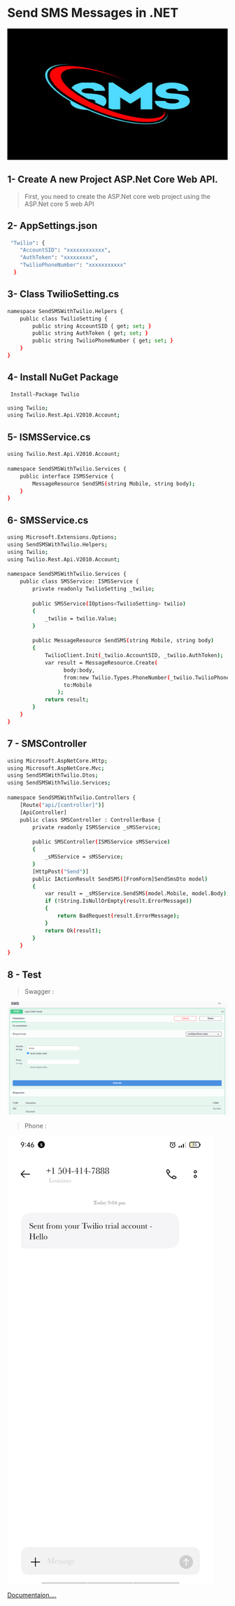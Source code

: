 # Send SMS  Messages in .NET

<img src="Help/SMS.jpg" style="width:100%;height:300px"/>

## 1- Create A new Project ASP.Net Core Web API.
> First, you need to create the ASP.Net core web project using the ASP.Net core 5 web API

## 2- AppSettings.json
```bash
 "Twilio": {
    "AccountSID": "xxxxxxxxxxxx",
    "AuthToken": "xxxxxxxxx",
    "TwilioPhoneNumber": "xxxxxxxxxxx"
  }

```
## 3- Class TwilioSetting.cs
```bash
namespace SendSMSWithTwilio.Helpers {
    public class TwilioSetting {
        public string AccountSID { get; set; }
        public string AuthToken { get; set; }
        public string TwilioPhoneNumber { get; set; }
    }
}

```
## 4- Install NuGet Package
```bash
 Install-Package Twilio
```
```bash
using Twilio;
using Twilio.Rest.Api.V2010.Account;
```
## 5- ISMSService.cs
```bash
using Twilio.Rest.Api.V2010.Account;

namespace SendSMSWithTwilio.Services {
    public interface ISMSService {
        MessageResource SendSMS(string Mobile, string body);
    }
}

```
## 6- SMSService.cs
```bash
using Microsoft.Extensions.Options;
using SendSMSWithTwilio.Helpers;
using Twilio;
using Twilio.Rest.Api.V2010.Account;

namespace SendSMSWithTwilio.Services {
    public class SMSService: ISMSService {
        private readonly TwilioSetting _twilio;

        public SMSService(IOptions<TwilioSetting> twilio)
        {
            _twilio = twilio.Value;
        }

        public MessageResource SendSMS(string Mobile, string body)
        {
            TwilioClient.Init(_twilio.AccountSID, _twilio.AuthToken);
            var result = MessageResource.Create(
                  body:body,
                  from:new Twilio.Types.PhoneNumber(_twilio.TwilioPhoneNumber),
                  to:Mobile
                );
            return result;
        }
    }
}

```
## 7 - SMSController 
```bash
using Microsoft.AspNetCore.Http;
using Microsoft.AspNetCore.Mvc;
using SendSMSWithTwilio.Dtos;
using SendSMSWithTwilio.Services;

namespace SendSMSWithTwilio.Controllers {
    [Route("api/[controller]")]
    [ApiController]
    public class SMSController : ControllerBase {
        private readonly ISMSService _sMSService;

        public SMSController(ISMSService sMSService)
        {
            _sMSService = sMSService;
        }
        [HttpPost("Send")]
        public IActionResult SendSMS([FromForm]SendSmsDto model)
        {
            var result = _sMSService.SendSMS(model.Mobile, model.Body);
            if (!String.IsNullOrEmpty(result.ErrorMessage))
            {
                return BadRequest(result.ErrorMessage);
            }
            return Ok(result);
        }
    }
}

```
## 8 - Test 

> Swagger :

<img src="Help/SMS.PNG"/>

> Phone :

<img src="Help/WhatsApp Image 2022-12-07 at 9.47.11 PM.jpeg">
 
 <a href="https://www.twilio.com/docs/sms/quickstart/csharp-dotnet-framework">Documentaion....</a>

